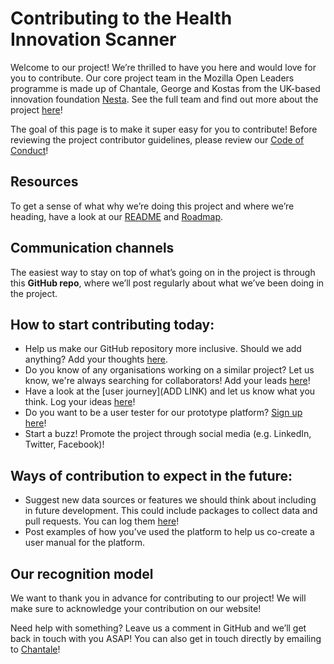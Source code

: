 Contributing to the Health Innovation Scanner
========

Welcome to our project! We’re thrilled to have you here and would love for you to contribute. Our core project team in the Mozilla Open Leaders programme is made up of Chantale, George and Kostas from the UK-based innovation foundation [Nesta](https://www.nesta.org.uk). See the full team and find out more about the project [here](https://www.nesta.org.uk/project/mapping-health-innovation/)!

The goal of this page is to make it super easy for you to contribute! Before reviewing the project contributor guidelines, please review our [Code of Conduct](https://github.com/nestauk/health-innovation-scanner/blob/master/CODE_OF_CONDUCT.md)!

## Resources

To get a sense of what why we’re doing this project and where we’re heading, have a look at our [README](https://github.com/nestauk/health-innovation-scanner/blob/master/README.md) and [Roadmap](https://github.com/nestauk/health-innovation-scanner/blob/master/roadmap.md).

## Communication channels

The easiest way to stay on top of what’s going on in the project is through this **GitHub repo**, where we’ll post regularly about what we’ve been doing in the project.

## How to start contributing today:
* Help us make our GitHub repository more inclusive. Should we add anything? Add your thoughts [here](https://github.com/nestauk/health-innovation-scanner/issues/19).
* Do you know of any organisations working on a similar project? Let us know, we're always searching for collaborators! Add your leads [here](https://github.com/nestauk/health-innovation-scanner/issues/20)!
* Have a look at the [user journey](ADD LINK) and let us know what you think. Log your ideas [here](https://github.com/nestauk/health-innovation-scanner/issues/22)!
* Do you want to be a user tester for our prototype platform? [Sign up here](https://docs.google.com/forms/d/e/1FAIpQLSfRJHIQOCO9lZs7vphjkZ75DvknVCemUf6j3BuvadWq5wQ1dQ/viewform?vc=0&c=0&w=1)!
* Start a buzz! Promote the project through social media (e.g. LinkedIn, Twitter, Facebook)!


## Ways of contribution to expect in the future:
* Suggest new data sources or features we should think about including in future development. This could include packages to collect data and pull requests. You can log them [here](https://github.com/nestauk/health-innovation-scanner/issues/13)!
* Post examples of how you’ve used the platform to help us co-create a user manual for the platform.

## Our recognition model

We want to thank you in advance for contributing to our project! We will make sure to acknowledge your contribution on our website!

Need help with something? Leave us a comment in GitHub and we’ll get back in touch with you ASAP! You can also get in touch directly by emailing to [Chantale](chantale.tippett@nesta.org.uk)!

